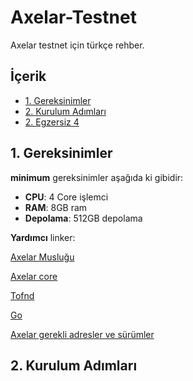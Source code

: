 # Axelar-Testnet
Axelar testnet için türkçe rehber.

## İçerik

* [1. Gereksinimler](#1-gereksinimler)
* [2. Kurulum Adımları](#2-kurulum)
* [2. Egzersiz 4](#3-egzersiz-4)

## 1. Gereksinimler

**minimum** gereksinimler aşağıda ki gibidir:
 - **CPU**: 4 Core işlemci
 - **RAM**: 8GB ram
 - **Depolama**: 512GB depolama

**Yardımcı** linker:

[Axelar Musluğu](http://faucet.testnet.axelar.dev/)

[Axelar core](https://hub.docker.com/repository/docker/axelarnet/axelar-core)

[Tofnd](https://hub.docker.com/repository/docker/axelarnet/tofnd)

[Go](https://golang.org/doc/install)

[Axelar gerekli adresler ve sürümler](https://docs.axelar.dev/#/resources/testnet-releases)

## 2. Kurulum Adımları
